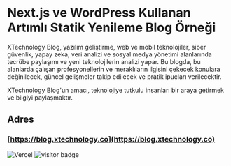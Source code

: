 # Next.js ve WordPress Kullanan Artımlı Statik Yenileme Blog Örneği

XTechnology Blog, yazılım geliştirme, web ve mobil teknolojiler, siber güvenlik, yapay zeka, veri analizi ve sosyal medya yönetimi alanlarında tecrübe paylaşımı ve yeni teknolojilerin analizi yapar. Bu blogda, bu alanlarda çalışan profesyonellerin ve meraklıların ilgisini çekecek konulara değinilecek, güncel gelişmeler takip edilecek ve pratik ipuçları verilecektir. 

XTechnology Blog'un amacı, teknolojiye tutkulu insanları bir araya getirmek ve bilgiyi paylaşmaktır.

## Adres

### [https://blog.xtechnology.co](https://blog.xtechnology.co)

![Vercel](https://therealsujitk-vercel-badge.vercel.app/?app=blog&style=flat-square)
![visitor badge](https://visitor-badge.lithub.cc/badge?page_id=blog)
